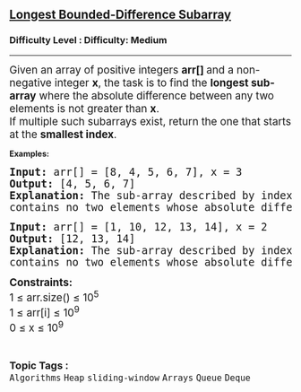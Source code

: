 <h2><a href="https://www.geeksforgeeks.org/problems/longest-bounded-difference-subarray/1">Longest Bounded-Difference Subarray</a></h2><h3>Difficulty Level : Difficulty: Medium</h3><hr><div class="problems_problem_content__Xm_eO"><p><span style="font-size: 14pt;">Given an array of positive integers <strong>arr[] </strong>and a non-negative integer <strong>x</strong>, the task is to find the <strong>longest sub-array</strong> where the absolute difference between any two elements is not greater than <strong>x</strong>. </span><br><span style="font-size: 14pt;">If multiple such subarrays exist, return the one that starts at the <strong>smallest index</strong>.</span></p>
<p><strong>Examples:</strong></p>
<pre><span style="font-size: 14pt;"><strong>Input: </strong>arr[] =<strong> </strong>[8, 4, 5, 6, 7], x = 3 </span><br><span style="font-size: 14pt;"><strong>Output: </strong>[4, 5, 6, 7] </span><br><span style="font-size: 14pt;"><strong>Explanation: </strong>The sub-array described by index [1..4], i.e. [4, 5, 6, 7]<br>contains no two elements whose absolute differnce is greater than 3.</span></pre>
<pre><span style="font-size: 14pt;"><strong>Input:</strong> arr[] =<strong> </strong>[1, 10, 12, 13, 14], x = 2 </span><br><span style="font-size: 14pt;"><strong>Output: </strong>[12, 13, 14] </span><br><span style="font-size: 14pt;"><strong>Explanation: </strong>The sub-array described by index [2..4], i.e. [12, 13, 14]<br>contains no two elements whose absolute differnece is greater than 2. </span></pre>
<p><span style="font-size: 14pt;"><strong>Constraints:<br></strong>1 ≤ arr.size() ≤ 10<sup>5<br></sup>1 ≤ arr[i] ≤ 10<sup>9<br></sup>0 ≤ x ≤ 10<sup>9</sup></span></p></div><br><p><span style=font-size:18px><strong>Topic Tags : </strong><br><code>Algorithms</code>&nbsp;<code>Heap</code>&nbsp;<code>sliding-window</code>&nbsp;<code>Arrays</code>&nbsp;<code>Queue</code>&nbsp;<code>Deque</code>&nbsp;